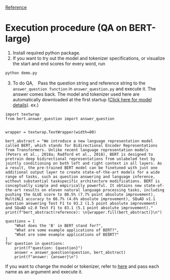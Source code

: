 [Reference](https://mccormickml.com/2020/03/10/question-answering-with-a-fine-tuned-BERT/)

# Execution procedure (QA on BERT-large)
1. Install required python package.
2. If you want to try out the model and tokenizer specifications, or visualize the start and end scores for every word, run
```
python demo.py
```
3. To do QA,　Pass the question string and reference string to the `answer_question function` in `answer_question.py` and execute it. The answer comes back. The model and tokenizer used here are automatically downloaded at the first startup ([Click here for model details](https://github.com/huggingface/transformers)).
ex.)
```
import textwrap
from bert.answer_question import answer_question


wrapper = textwrap.TextWrapper(width=80)

bert_abstract = "We introduce a new language representation model called BERT, which stands for Bidirectional Encoder Representations from Transformers. Unlike recent language representation models (Peters et al., 2018a; Radford et al., 2018), BERT is designed to pretrain deep bidirectional representations from unlabeled text by jointly conditioning on both left and right context in all layers. As a result, the pre-trained BERT model can be finetuned with just one additional output layer to create state-of-the-art models for a wide range of tasks, such as question answering and language inference, without substantial taskspecific architecture modifications. BERT is conceptually simple and empirically powerful. It obtains new state-of-the-art results on eleven natural language processing tasks, including pushing the GLUE score to 80.5% (7.7% point absolute improvement), MultiNLI accuracy to 86.7% (4.6% absolute improvement), SQuAD v1.1 question answering Test F1 to 93.2 (1.5 point absolute improvement) and SQuAD v2.0 Test F1 to 83.1 (5.1 point absolute improvement)."
print(f"bert_abstract(reference): \n{wrapper.fill(bert_abstract)}\n")

questions = [
    "What does the 'B' in BERT stand for?",
    "What are some example applications of BERT?",
    "What are some example applications of BEßRT?"
]
for question in questions:
    print(f"question: {question}")
    answer = answer_question(question, bert_abstract)
    print(f"answer: {answer}\n")
```
If you want to change the model or tokenizer, refer to [here](https://huggingface.co/transformers/pretrained_models.html) and pass each name as an argument and execute it.
